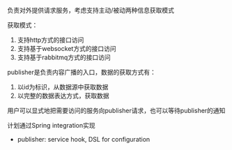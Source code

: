 负责对外提供请求服务，考虑支持主动/被动两种信息获取模式

获取模式：
1. 支持http方式的接口访问
2. 支持基于websocket方式的接口访问
3. 支持基于rabbitmq方式的接口访问

publisher是负责内容广播的入口，数据的获取方式有：
1. 以id为标识，从数据源中获取数据
2. 以完整的数据表达方式，获取数据

用户可以显式地把需要访问的服务向publisher请求，也可以等待publisher的通知

计划通过Spring integration实现

- publisher: service hook, DSL for configuration
